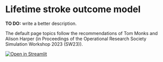 # Lifetime stroke outcome model

__TO DO:__ write a better description. 

The default page topics follow the recommendations of Tom Monks and Alison Harper (in Proceedings of the Operational Research Society Simulation Workshop 2023 (SW23)). 

[![Open in Streamlit](https://static.streamlit.io/badges/streamlit_badge_black_white.svg)](https://aselaws-streamlit-lifetime-stroke-introduction-a6x41j.streamlit.app/)